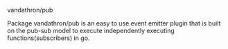 vandathron/pub

Package vandathron/pub is an easy to use event emitter plugin that is built on the pub-sub model to execute 
independently executing functions(subscribers) in go. 